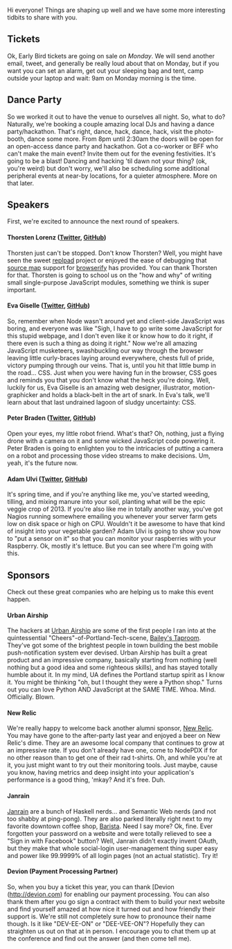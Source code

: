Hi everyone! Things are shaping up well and we have some more interesting tidbits to share with you.

## Tickets

Ok, Early Bird tickets are going on sale *on Monday*. We will send another email, tweet, and generally be really loud about that on Monday, but if you want you can set an alarm, get out your sleeping bag and tent, camp outside your laptop and wait: 9am on Monday morning is the time. 


## Dance Party
So we worked it out to have the venue to ourselves all night. So, what to do? Naturally, we're booking a couple amazing local DJs and having a dance party/hackathon. That's right, dance, hack, dance, hack, visit the photo-booth, dance some more. From 8pm until 2:30am the doors will be open for an open-access dance party and hackathon. Got a co-worker or BFF who can't make the main event? Invite them out for the evening festivities. It's going to be a blast! Dancing and hacking 'til dawn not your thing? (ok, you're weird) but don't worry, we'll also be scheduling some additional peripheral events at near-by locations, for a quieter atmosphere. More on that later.


## Speakers

First, we're excited to announce the next round of speakers.


#### Thorsten Lorenz ([Twitter](https://twitter.com/thl0), [GitHub](https://github.com/thlorenz))

Thorsten just can't be stopped. Don't know Thorsten? Well, you might have seen the sweet [replpad](https://github.com/thlorenz/replpad) project or enjoyed the ease of debugging that [source map](https://github.com/mozilla/source-map) support for [browserify](https://github.com/substack/node-browserify) has provided. You can thank Thorsten for that. Thorsten is going to school us on the "how and why" of writing small single-purpose JavaScript modules, something we think is super important.


#### Eva Giselle ([Twitter](https://twitter.com/evagiselle), [GitHub](https://github.com/evagiselle))

So, remember when Node wasn't around yet and client-side JavaScript was boring, and everyone was like "Sigh, I have to go write some JavaScript for this stupid webpage, and I don't even like it or know how to do it right, if there even is such a thing as doing it right." Now we're all amazing JavaScript musketeers, swashbuckling our way through the browser leaving little curly-braces laying around everywhere, chests full of pride, victory pumping through our veins. That is, until you hit that little bump in the road... CSS. Just when you were having fun in the browser, CSS goes and reminds you that you don't know what the heck you're doing. Well, luckily for us, Eva Giselle is an amazing web designer, illustrator, motion-graphicker and holds a black-belt in the art of snark. In Eva's talk, we'll learn about that last undrained lagoon of sludgy uncertainty: CSS.


#### Peter Braden ([Twitter](https://twitter.com/peterbraden), [GitHub](https://github.com/peterbraden))

Open your eyes, my little robot friend. What's that? Oh, nothing, just a flying drone with a camera on it and some wicked JavaScript code powering it. Peter Braden is going to enlighten you to the intricacies of putting a camera on a robot and processing those video streams to make decisions. Um, yeah, it's the future now.


#### Adam Ulvi ([Twitter](https://twitter.com/s5fs), [GitHub](https://github.com/aulvi))

It's spring time, and if you're anything like me, you've started weeding, tilling, and mixing manure into your soil, planting what will be the epic veggie crop of 2013. If you're also like me in totally another way, you've got Nagios running somewhere emailing you whenever your server farm gets low on disk space or high on CPU. Wouldn't it be awesome to have that kind of insight into your vegetable garden? Adam Ulvi is going to show you how to "put a sensor on it" so that you can monitor your raspberries with your Raspberry. Ok, mostly it's lettuce. But you can see where I'm going with this.


## Sponsors

Check out these great companies who are helping us to make this event happen.


#### Urban Airship

The hackers at [Urban Airship](http://urbanairship.com) are some of the first people I ran into at the quintessential "Cheers"-of-Portland-Tech-scene, [Bailey's Taproom](http://www.baileystaproom.com). They've got some of the brightest people in town building the best mobile push-notification system ever devised. Urban Airship has built a great product and an impressive company, basically starting from nothing (well nothing but a good idea and some righteous skills), and has stayed totally humble about it. In my mind, UA defines the Portland startup spirit as I know it. You might be thinking "oh, but I thought they were a Python shop." Turns out you can love Python AND JavaScript at the SAME TIME. Whoa. Mind. Officially. Blown.


#### New Relic

We're really happy to welcome back another alumni sponsor, [New Relic](http://newrelic.com). You may have gone to the after-party last year and enjoyed a beer on New Relic's dime. They are an awesome local company that continues to grow at an impressive rate. If you don't already have one, come to NodePDX if for no other reason than to get one of their rad t-shirts. Oh, and while you're at it, you just might want to try out their monitoring tools. Just maybe, cause you know, having metrics and deep insight into your application's performance is a good thing, 'mkay? And it's free. Duh.


#### Janrain

[Janrain](http://janrain.com) are a bunch of Haskell nerds... and Semantic Web nerds (and not too shabby at ping-pong). They are also parked literally right next to my favorite downtown coffee shop, [Barista](http://baristapdx.com). Need I say more? Ok, fine. Ever forgotten your password on a website and were totally relieved to see a "Sign in with Facebook" button? Well, Janrain didn't exactly invent OAuth, but they make that whole social-login user-management thing super easy and power like 99.9999% of all login pages (not an actual statistic). Try it!


#### Devion (Payment Processing Partner)

So, when you buy a ticket this year, you can thank [Devion (http://devion.com)  for enabling our payment processing. You can also thank them after you go sign a contract with them to build your next website and find yourself amazed at how nice it turned out and how friendly their support is. We're still not completely sure how to pronounce their name though. Is it like "DEV-EE-ON" or "DEE-VEE-ON"? Hopefully they can straighten us out on that at in person. I encourage you to chat them up at the conference and find out the answer (and then come tell me).

